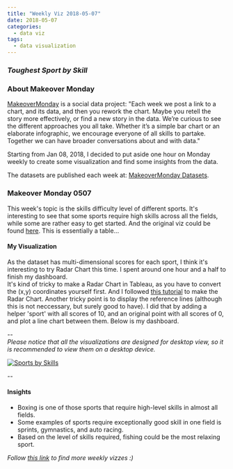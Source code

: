 ```yaml
---
title: "Weekly Viz 2018-05-07"
date: 2018-05-07
categories:
  - data viz
tags:
  - data visualization
---
```


### *Toughest Sport by Skill*


### About Makeover Monday

[MakeoverMonday](http://www.makeovermonday.co.uk/) is a social data project:
"Each week we post a link to a chart, and its data, and then you rework the chart.
Maybe you retell the story more effectively, or find a new story in the data.
We’re curious to see the different approaches you all take. Whether it’s a simple bar chart or an elaborate infographic, we encourage everyone of all skills to partake.
Together we can have broader conversations about and with data."

Starting from Jan 08, 2018, I decided to put aside one hour on Monday weekly to create some visualization and find some insights from the data.

The datasets are published each week at: [MakeoverMonday Datasets](http://www.makeovermonday.co.uk/data/).

### Makeover Monday 0507

This week's topic is the skills difficulty level of different sports. It's interesting to see that some sports require high skills across all the fields, while some are rather easy to get started.
And the original viz could be found [here](http://www.espn.com/espn/page2/sportSkills). This is essentially a table...  


#### My Visualization

As the dataset has multi-dimensional scores for each sport, I think it's interesting to try Radar Chart this time. I spent around one hour and a half to finish my dashboard.  
It's kind of tricky to make a Radar Chart in Tableau, as you have to convert the (x,y) coordinates yourself first. And I followed [this tutorial](https://www.tableau.com/about/blog/2015/7/use-radar-charts-compare-dimensions-over-several-metrics-41592) to make the Radar Chart.
Another tricky point is to display the reference lines (although this is not neccessary, but surely good to have). I did that by adding a helper 'sport' with all scores of 10, and an original point with all scores of 0, and plot a line chart between them.
Below is my dashboard.  

--  
*Please notice that all the visualizations are designed for desktop view, so it is recommended to view them on a desktop device.*  

<div class='tableauPlaceholder' id='viz1525749477409' style='position: relative'>
<noscript><a href='#'>
  <img alt='Sports by Skills ' src='https:&#47;&#47;public.tableau.com&#47;static&#47;images&#47;Ma&#47;MakeOverMonday0507&#47;SportsbySkills&#47;1_rss.png' style='border: none' />
</a></noscript>
<object class='tableauViz'  style='display:none;'>
  <param name='host_url' value='https%3A%2F%2Fpublic.tableau.com%2F' />
  <param name='embed_code_version' value='3' />
  <param name='site_root' value='' />
  <param name='name' value='MakeOverMonday0507&#47;SportsbySkills' />
  <param name='tabs' value='no' />
  <param name='toolbar' value='yes' />
  <param name='static_image' value='https:&#47;&#47;public.tableau.com&#47;static&#47;images&#47;Ma&#47;MakeOverMonday0507&#47;SportsbySkills&#47;1.png' />
  <param name='animate_transition' value='yes' />
  <param name='display_static_image' value='yes' />
  <param name='display_spinner' value='yes' />
  <param name='display_overlay' value='yes' />
  <param name='display_count' value='yes' />
  <param name='filter' value='publish=yes' />
</object></div>              
<script type='text/javascript'>        
  var divElement = document.getElementById('viz1525749477409');       
  var vizElement = divElement.getElementsByTagName('object')[0];       
  vizElement.style.width='800px';vizElement.style.height='827px';      
  var scriptElement = document.createElement('script');              
  scriptElement.src = 'https://public.tableau.com/javascripts/api/viz_v1.js';      
  vizElement.parentNode.insertBefore(scriptElement, vizElement);          
</script>  

--  

#### Insights
* Boxing is one of those sports that require high-level skills in almost all fields.  
* Some examples of sports require exceptionally good skill in one field is sprints, gymnastics, and auto racing.  
* Based on the level of skills required, fishing could be the most relaxing sport.  


*Follow [this link](https://yudong-94.github.io/personal-website/project/MakeOverMonday2018/) to find more weekly vizzes :)*